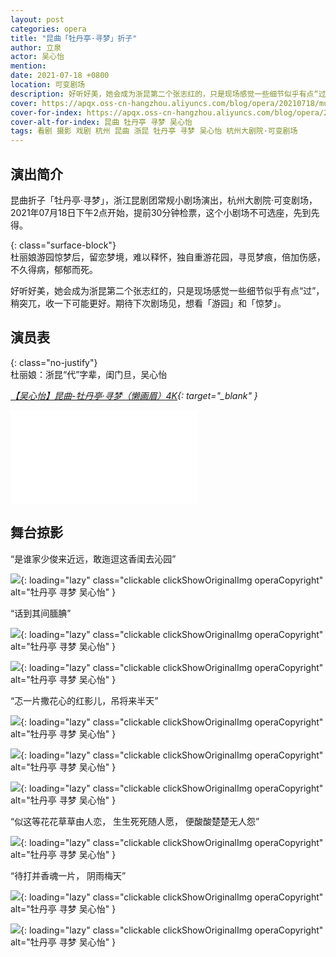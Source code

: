 ```yaml
---
layout: post
categories: opera
title: "昆曲「牡丹亭·寻梦」折子"
author: 立泉
actor: 吴心怡
mention: 
date: 2021-07-18 +0800
location: 可变剧场
description: 好听好美，她会成为浙昆第二个张志红的，只是现场感觉一些细节似乎有点“过”，稍突兀，收一下可能更好。期待下次剧场见，想看「游园」和「惊梦」。
cover: https://apqx.oss-cn-hangzhou.aliyuncs.com/blog/opera/20210718/mudanting_xunmeng/DSC06918_thumb.jpg
cover-for-index: https://apqx.oss-cn-hangzhou.aliyuncs.com/blog/opera/20210718/mudanting_xunmeng/DSC06917_thumb.jpg
cover-alt-for-index: 昆曲 牡丹亭 寻梦 吴心怡
tags: 看剧 摄影 戏剧 杭州 昆曲 浙昆 牡丹亭 寻梦 吴心怡 杭州大剧院·可变剧场
---
```


## 演出简介

昆曲折子「牡丹亭·寻梦」，浙江昆剧团常规小剧场演出，杭州大剧院·可变剧场，2021年07月18日下午2点开始，提前30分钟检票，这个小剧场不可选座，先到先得。

{: class="surface-block"}  
杜丽娘游园惊梦后，留恋梦境，难以释怀，独自重游花园，寻觅梦痕，倍加伤感，不久得病，郁郁而死。

好听好美，她会成为浙昆第二个张志红的，只是现场感觉一些细节似乎有点“过”，稍突兀，收一下可能更好。期待下次剧场见，想看「游园」和「惊梦」。

<!-- ![](https://apqx.oss-cn-hangzhou.aliyuncs.com/blog/opera/20210718/mudanting_xunmeng/DSC07110_thumb.jpg){: loading="lazy" class="clickable clickShowOriginalImg operaCopyright" alt="牡丹亭 寻梦 谢幕 吴心怡" } -->

## 演员表

{: class="no-justify"}  
杜丽娘：浙昆“代”字辈，闺门旦，吴心怡

*[【吴心怡】昆曲-牡丹亭·寻梦（懒画眉）4K](https://www.bilibili.com/video/BV1dy4y1L7LG){: target="_blank" }*

<div class="video-container">
<iframe loading="lazy" src="//player.bilibili.com/player.html?aid=804268713&bvid=BV1dy4y1L7LG&cid=948679178&p=1&autoplay=0" scrolling="no" border="0" frameborder="no" framespacing="0" allowfullscreen="true"> </iframe>
</div>

## 舞台掠影

“是谁家少俊来近远，敢迤逗这香闺去沁园”

![](https://apqx.oss-cn-hangzhou.aliyuncs.com/blog/opera/20210718/mudanting_xunmeng/DSC06889_thumb.jpg){: loading="lazy" class="clickable clickShowOriginalImg operaCopyright" alt="牡丹亭 寻梦 吴心怡" }

“话到其间腼腆”

![](https://apqx.oss-cn-hangzhou.aliyuncs.com/blog/opera/20210718/mudanting_xunmeng/DSC06896_thumb.jpg){: loading="lazy" class="clickable clickShowOriginalImg operaCopyright" alt="牡丹亭 寻梦 吴心怡" }

![](https://apqx.oss-cn-hangzhou.aliyuncs.com/blog/opera/20210718/mudanting_xunmeng/DSC06914_thumb.jpg){: loading="lazy" class="clickable clickShowOriginalImg operaCopyright" alt="牡丹亭 寻梦 吴心怡" }

“忑一片撒花心的红影儿，吊将来半天”

![](https://apqx.oss-cn-hangzhou.aliyuncs.com/blog/opera/20210718/mudanting_xunmeng/DSC06917_thumb.jpg){: loading="lazy" class="clickable clickShowOriginalImg operaCopyright" alt="牡丹亭 寻梦 吴心怡" }

![](https://apqx.oss-cn-hangzhou.aliyuncs.com/blog/opera/20210718/mudanting_xunmeng/DSC06918_thumb.jpg){: loading="lazy" class="clickable clickShowOriginalImg operaCopyright" alt="牡丹亭 寻梦 吴心怡" }

![](https://apqx.oss-cn-hangzhou.aliyuncs.com/blog/opera/20210718/mudanting_xunmeng/DSC06925_thumb.jpg){: loading="lazy" class="clickable clickShowOriginalImg operaCopyright" alt="牡丹亭 寻梦 吴心怡" }

<!-- “偶然间心似缱，在梅树边” -->

<!-- ![](https://apqx.oss-cn-hangzhou.aliyuncs.com/blog/opera/20210718/mudanting_xunmeng/DSC06967_thumb.jpg){: loading="lazy" class="clickable clickShowOriginalImg operaCopyright" alt="牡丹亭 寻梦 吴心怡" } -->

“似这等花花草草由人恋， 生生死死随人愿， 便酸酸楚楚无人怨”

![](https://apqx.oss-cn-hangzhou.aliyuncs.com/blog/opera/20210718/mudanting_xunmeng/DSC06973_thumb.jpg){: loading="lazy" class="clickable clickShowOriginalImg operaCopyright" alt="牡丹亭 寻梦 吴心怡" }

“待打并香魂一片， 阴雨梅天”

![](https://apqx.oss-cn-hangzhou.aliyuncs.com/blog/opera/20210718/mudanting_xunmeng/DSC06999_thumb.jpg){: loading="lazy" class="clickable clickShowOriginalImg operaCopyright" alt="牡丹亭 寻梦 吴心怡" }

![](https://apqx.oss-cn-hangzhou.aliyuncs.com/blog/opera/20210718/mudanting_xunmeng/DSC07004_thumb.jpg){: loading="lazy" class="clickable clickShowOriginalImg operaCopyright" alt="牡丹亭 寻梦 吴心怡" }

<!-- 演完了，开心的谢幕 -->

<!-- ![](https://apqx.oss-cn-hangzhou.aliyuncs.com/blog/opera/20210718/mudanting_xunmeng/DSC07110_thumb.jpg){: loading="lazy" class="clickable clickShowOriginalImg operaCopyright" alt="牡丹亭 寻梦 谢幕 吴心怡" } -->
